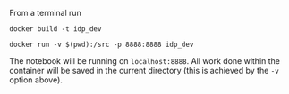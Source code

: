 From a terminal run 

`docker build -t idp_dev`

`docker run -v $(pwd):/src -p 8888:8888 idp_dev`

The notebook will be running on `localhost:8888`. All work done within the container will be saved in the current directory (this is achieved by the `-v` option above).  

